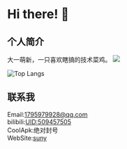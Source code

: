 # Hi there! 👋 <br>

## 个人简介

大一萌新，一只喜欢瞎搞的技术菜鸡。
![](https://github-readme-stats.vercel.app/api?username=sunynov)

![Top Langs](https://github-readme-stats.vercel.app/api/top-langs/?username=sunynov&layout=compact&theme=flag-india)


## 联系我

Email:1795979928@qq.com<br>
bilibili:[UID:509457505](https://space.bilibili.com/509457505)<br>
CoolApk:绝对封号<br>
WebSite:[suny](https://sunynov.top/)
<!--
**BobRocket/BobRocket** is a ✨ _special_ ✨ repository because its  (this file) appears on your GitHub profile.

Here are some ideas to get you started:

- 🔭 I’m currently working on ...
- 🌱 I’m currently learning ...
- 👯 I’m looking to collaborate on ...
- 🤔 I’m looking for help with ...
- 💬 Ask me about ...
- 📫 How to reach me: ...
- 😄 Pronouns: ...
- ⚡ Fun fact: ...
  -->
